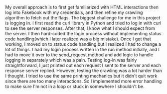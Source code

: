 My overall approach is to first get familiarized with HTML interactions then log into Fakebook with my credentials, and then refine my crawling algorithm to fetch out the flags. The biggest challenge for me in this project is logging in. I first read the curl library in Python and tried to log in with curl to see the server responses. After that, I know what I should expect from the server. I then hard-coded the login process without implementing status code handling(which I later realized was a big mistake). Once I got that working, I moved on to status code handling but I realized I had to change a lot of things. I had my login process written in the run method initially, and I had to move it over to the send_request method and add logic to handle logging in separately which was a pain. 
Testing log-in was fairly straightforward, I just printed out each request I sent to the server and each response server replied. However, testing the crawling was a lot harder than I thought. I tried to use the same printing mechanics but it didn't quit work since there are too many interactions. So I implemented more error handling to make sure I'm not in a loop or stuck in somewhere I shouldn't be. 